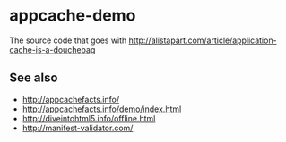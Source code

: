 appcache-demo
=============

The source code that goes with http://alistapart.com/article/application-cache-is-a-douchebag


See also
--------

- http://appcachefacts.info/
- http://appcachefacts.info/demo/index.html
- http://diveintohtml5.info/offline.html
- http://manifest-validator.com/

